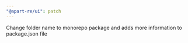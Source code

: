 ```yaml
---
"@apart-re/ui": patch
---
```


Change folder name to monorepo package and adds more information to package.json file
